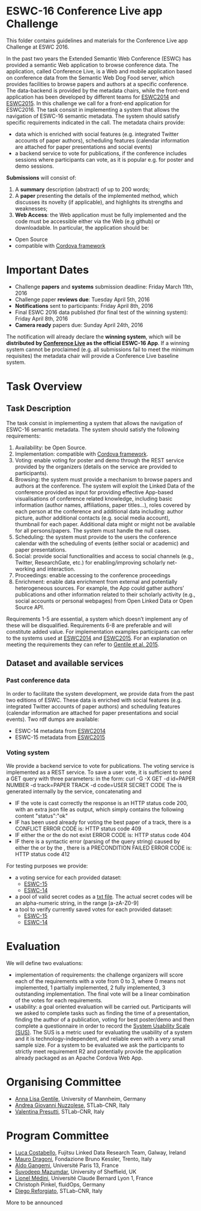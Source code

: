 # ESWC-16 Conference Live app Challenge

This folder contains guidelines and materials for the Conference Live app Challenge at ESWC 2016.

In the past two years the Extended Semantic Web Conference (ESWC) has provided a semantic Web application to browse conference data. 
The application, called Conference Live, is a Web and mobile application based on conference data from the Semantic Web Dog Food server, which provides facilities to browse papers and authors at a specific conference. The data-backend is provided by the metadata chairs, while the front-end application has been developed by different teams for [ESWC2014](http://oak.dcs.shef.ac.uk/eswc2014) and [ESWC2015](http://oak.dcs.shef.ac.uk/eswc2015). In this challenge we call for a front-end application for ESWC2016. The task consist in implementing a system that allows the navigation of ESWC-16 semantic metadata. The system should satisfy specific requirements indicated in the call. The metadata chairs provide:

- data which is enriched with social features (e.g. integrated Twitter accounts of paper authors), scheduling features (calendar information are attached for paper presentations and social events)
- a backend service to vote for publications, if the conference includes sessions where participants can vote, as it is popular e.g. for poster and demo sessions.


**Submissions** will consist of:

1. A **summary** description (abstract) of up to 200 words;
2. A **paper** presenting the details of the implemented method, which discusses its novelty (if applicable), and highlights its strengths and weaknesses;
3. **Web Access**: the Web application must be fully implemented and the code must be accessible either via the Web (e.g github) or downloadable. In particular, the application should be:
  - Open Source
  - compatible with [Cordova framework](https://cordova.apache.org/)


# Important Dates

- Challenge **papers** and **systems** submission deadline: Friday March 11th, 2016
- Challenge paper **reviews due**: Tuesday April 5th, 2016
- **Notifications** sent to participants: Friday April 8th, 2016
- Final ESWC 2016 data published (for final test of the winning system): Friday April 8th, 2016
- **Camera ready** papers due: Sunday April 24th, 2016​


The notification will already declare the **winning system**, which will be **distributed by [Conference Live](https://play.google.com/store/apps/developer?id=Conference+Live) as the official ESWC-16 App**. 
If a winning system cannot be proclaimed (e.g. all submissions fail to meet the minimum requisites) the metadata chair will provide a Conference Live baseline system.


# Task Overview

## Task Description

The task consist in implementing a system that allows the navigation of ESWC-16 semantic metadata. The system should satisfy the following requirements:

1. Availability: be Open Source.
2. Implementation: compatible with [Cordova framework](https://cordova.apache.org/).
3. Voting: enable voting for poster and demo through the REST service provided by the organizers (details on the service are provided to participants).
4. Browsing: the system must provide a mechanism to browse papers and authors at the conference. The system will exploit the Linked Data of the conference provided as input for providing effective App-based visualisations of conference related knowledge, including basic information (author names, affiliations, paper titles...), roles covered by each person at the conference and additional data including: author picture, author additional contacts (e.g. social media account), thumbnail for each paper. Additional data might or might not be available for all persons/papers. The system must handle the null cases.
5. Scheduling: the system must provide to the users the conference calendar with the scheduling of events (either social or academic) and paper presentations.
6. Social: provide social functionalities and access to social channels (e.g., Twitter, ResearchGate, etc.) for enabling/improving scholarly net- working and interaction.
7. Proceedings: enable accessing to the conference proceedings
8. Enrichment: enable data enrichment from external and potentially heterogeneous sources. For example, the App could gather authors’ publications and other information related to their scholarly activity (e.g., social accounts or personal webpages) from Open Linked Data or Open Source API.


Requirements 1-5 are essential, a system which doesn’t implement any of these will be disqualified. Requirements 6-8 are preferable and will constitute added value. For implementation examples participants can refer to the systems used at [ESWC2014](http://oak.dcs.shef.ac.uk/eswc2014) and [ESWC2015](http://oak.dcs.shef.ac.uk/eswc2015). For an explanation on meeting the requirements they can refer to [Gentile et al. 2015](∫http://www.www2015.it/documents/proceedings/companion/p1007.pdf).

## Dataset and available services

### Past conference data 
In order to facilitate the system development, we provide data from the past two editions of ESWC.
These data is enriched with social features (e.g. integrated Twitter accounts of paper authors) and scheduling features (calendar information are attached for paper presentations and social events).
Two rdf dumps are available:

  - ESWC-14 metadata from [ESWC2014](./pastConferences_data/eswc2014.rdf)
  - ESWC-15 metadata from [ESWC2015](./pastConferences_data/eswc2015.rdf)

### Voting system 
We provide a backend service to vote for publications. 
The voting service is implemented as a REST service.
To save a user vote, it is sufficient to send a GET query with three parameters: <paper-number> <paper-track> <secret-code> in the form: curl -G -X
GET -d id=PAPER NUMBER -d track=PAPER TRACK -d code=USER SECRET CODE
The <paper-id> is generated internally by the service, concatenating <paper- track> and <paper-number>
- IF the vote is cast correctly the response is an HTTP status code 200, with an extra json file as output, which simply contains the following content "status":"ok"
- IF <secrect-code> has been used already for voting the best paper of a track, there is a CONFLICT ERROR CODE is: HTTP status code 409
- IF either the <paper-id> or the <secrect-code> do not exist ERROR CODE is: HTTP status code 404
- IF there is a syntactic error (parsing of the query string) caused by either the <paper-id> or by the <secrect-code>, there is a PRECONDITION FAILED ERROR CODE is: HTTP status code 412

For testing purposes we provide:
- a voting service for each provided dataset:
  - [ESWC-15](http://wit.istc.cnr.it/eswc2015/vote)
  - [ESWC-14](http://wit.istc.cnr.it/eswc2014/vote)
- a pool of valid secret codes as a [txt file](./voting_resources/voting_tokens.txt). The actual secret codes will be an alpha-numeric string, in the range [a-zA-Z0-9]
- a tool to verify currently saved votes for each provided dataset:
  - [ESWC-15](http://wit.istc.cnr.it/eswc2015/vote/list)
  - [ESWC-14](http://wit.istc.cnr.it/eswc2014/vote/list)


# Evaluation

We will define two evaluations:
- implementation of requirements: the challenge organizers will score each of the requirements with a vote from 0 to 3, where 0 means not implemented, 1 partially implemented, 2 fully implemented, 3 outstanding implementation. The final vote will be a linear combination of the votes for each requirements.
- usability: a goal oriented evaluation will be carried out. Participants will we asked to complete tasks such as finding the time of a presentation, finding the author of a publication, voting for best poster/demo and then complete a questionnaire in order to record the [System Usability Scale (SUS)](http://cui.unige.ch/isi/icle-wiki/_media/ipm:test-suschapt.pdf). The SUS is a metric used for evaluating the usability of a system and it is technology-independent, and reliable even with a very small sample size.
For a system to be evaluated we ask the participants to strictly meet requirement R2 and potentially provide the application already packaged as an Apache Cordova Web App.


# Organising Committee

- [Anna Lisa Gentile](http://dws.informatik.uni-mannheim.de/en/people/researchers/annalisa/), University of Mannheim, Germany
- [Andrea Giovanni Nuzzolese](http://www.cs.unibo.it/~nuzzoles/), STLab-CNR, Italy
- [Valentina Presutti](http://stlab.istc.cnr.it/stlab/User:ValentinaPresutti), STLab-CNR, Italy

# Program Committee

- [Luca Costabello](http://luca.costabello.info/), Fujitsu Linked Data Research Team, Galway, Ireland
- [Mauro Dragoni](http://shell.fbk.eu/people/profile/dragoni), Fondazione Bruno Kessler, Trento, Italy
- [Aldo Gangemi](http://www.istc.cnr.it/people/aldo-gangemi), Université Paris 13, France
- [Suvodeep Mazumdar](http://staffwww.dcs.shef.ac.uk/people/S.Mazumdar), University of Sheffield, UK
- [Lionel Médini](http://liris.cnrs.fr/lionel.medini/), Université Claude Bernard Lyon 1, France
- Christoph Pinkel, fluidOps, Germany
- [Diego Reforgiato](http://www.istc.cnr.it/people/diego-reforgiato-recupero), STLab-CNR, Italy

More to be announced


